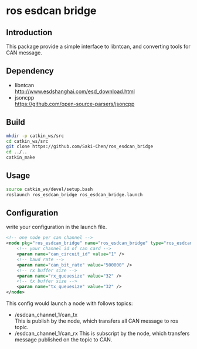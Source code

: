 # ros esdcan bridge
## Introduction
This package provide a simple interface to libntcan, and converting tools for CAN message.

## Dependency
* libntcan   
  http://www.esdshanghai.com/esd_download.html
* jsoncpp    
  https://github.com/open-source-parsers/jsoncpp

## Build
```bash
mkdir -p catkin_ws/src
cd catkin_ws/src
git clone https://github.com/Saki-Chen/ros_esdcan_bridge
cd ../..
catkin_make
```

## Usage
```bash
source catkin_ws/devel/setup.bash
roslaunch ros_esdcan_bridge ros_esdcan_bridge.launch 
```

## Configuration
write your configuration in the launch file.
```xml
<!-- one node per can channel -->
<node pkg="ros_esdcan_bridge" name="ros_esdcan_bridge" type="ros_esdcan_bridge" ns="esdcan_channel_1" output="screen">
    <!-- your channel id of can card -->
    <param name="can_circuit_id" value="1" />
    <!-- baud rate -->
    <param name="can_bit_rate" value="500000" />
    <!-- rx buffer size -->
    <param name="rx_queuesize" value="32" />
    <!-- tx buffer size -->
    <param name="tx_queuesize" value="32" />
</node>
```
This config would launch a node with follows topics:   
* /esdcan_channel_1/can_tx   
  This is publish by the node, which transfers all CAN message to ros topic.
* /esdcan_channel_1/can_rx
  This is subscript by the node, which transfers message published on the topic to CAN.